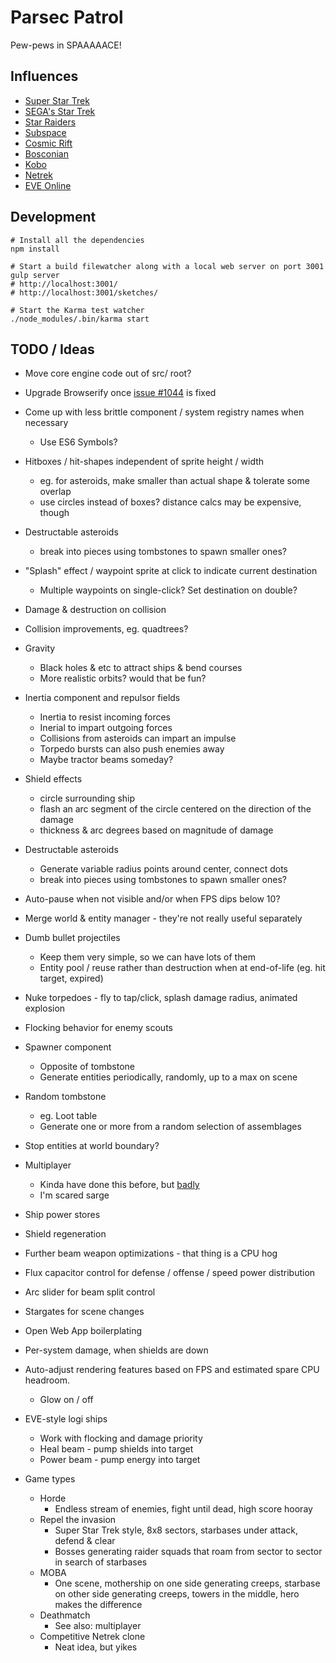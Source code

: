 # Parsec Patrol

Pew-pews in SPAAAAACE!

## Influences

* [Super Star Trek](http://en.wikipedia.org/wiki/Star_Trek_%28text_game%29)
* [SEGA's Star Trek](http://www.youtube.com/watch?v=u28eDfO8SqU)
* [Star Raiders](http://en.wikipedia.org/wiki/Star_Raiders)
* [Subspace](http://en.wikipedia.org/wiki/SubSpace_%28video_game%29) 
* [Cosmic Rift](http://en.wikipedia.org/wiki/Cosmic_Rift)
* [Bosconian](http://en.wikipedia.org/wiki/Bosconian)
* [Kobo](http://www.olofson.net/kobodl/)
* [Netrek](http://www.netrek.org/)
* [EVE Online](http://www.eveonline.com/)

## Development
```
# Install all the dependencies
npm install

# Start a build filewatcher along with a local web server on port 3001
gulp server
# http://localhost:3001/
# http://localhost:3001/sketches/

# Start the Karma test watcher
./node_modules/.bin/karma start
```

## TODO / Ideas

* Move core engine code out of src/ root?

* Upgrade Browserify once [issue #1044](https://github.com/substack/node-browserify/issues/1044) is fixed

* Come up with less brittle component / system registry names when necessary
  * Use ES6 Symbols?

* Hitboxes / hit-shapes independent of sprite height / width
    * eg. for asteroids, make smaller than actual shape & tolerate some overlap
    * use circles instead of boxes? distance calcs may be expensive, though

* Destructable asteroids 
    * break into pieces using tombstones to spawn smaller ones?

* "Splash" effect / waypoint sprite at click to indicate current destination
    * Multiple waypoints on single-click? Set destination on double?

* Damage & destruction on collision

* Collision improvements, eg. quadtrees?

* Gravity
    * Black holes & etc to attract ships & bend courses
    * More realistic orbits? would that be fun?

* Inertia component and repulsor fields
    * Inertia to resist incoming forces
    * Inerial to impart outgoing forces
    * Collisions from asteroids can impart an impulse
    * Torpedo bursts can also push enemies away
    * Maybe tractor beams someday?

* Shield effects
    * circle surrounding ship
    * flash an arc segment of the circle centered on the direction of the damage
    * thickness & arc degrees based on magnitude of damage

* Destructable asteroids 
    * Generate variable radius points around center, connect dots
    * break into pieces using tombstones to spawn smaller ones?

* Auto-pause when not visible and/or when FPS dips below 10?

* Merge world & entity manager - they're not really useful separately

* Dumb bullet projectiles
    * Keep them very simple, so we can have lots of them
    * Entity pool / reuse rather than destruction when at end-of-life (eg. hit
      target, expired)

* Nuke torpedoes - fly to tap/click, splash damage radius, animated explosion

* Flocking behavior for enemy scouts

* Spawner component
    * Opposite of tombstone
    * Generate entities periodically, randomly, up to a max on scene

* Random tombstone
    * eg. Loot table
    * Generate one or more from a random selection of assemblages

* Stop entities at world boundary?

* Multiplayer
    * Kinda have done this before, but [badly](https://github.com/lmorchard/webtrek)
    * I'm scared sarge

* Ship power stores

* Shield regeneration

* Further beam weapon optimizations - that thing is a CPU hog

* Flux capacitor control for defense / offense / speed power distribution

* Arc slider for beam split control

* Stargates for scene changes

* Open Web App boilerplating

* Per-system damage, when shields are down

* Auto-adjust rendering features based on FPS and estimated spare CPU headroom.
    * Glow on / off

* EVE-style logi ships
    * Work with flocking and damage priority
    * Heal beam - pump shields into target
    * Power beam - pump energy into target

* Game types
    * Horde
        * Endless stream of enemies, fight until dead, high score hooray
    * Repel the invasion
        * Super Star Trek style, 8x8 sectors, starbases under attack, defend & clear 
        * Bosses generating raider squads that roam from sector to sector in
          search of starbases
    * MOBA
        * One scene, mothership on one side generating creeps, starbase on
          other side generating creeps, towers in the middle, hero makes the
          difference
    * Deathmatch
        * See also: multiplayer
    * Competitive Netrek clone
        * Neat idea, but yikes

